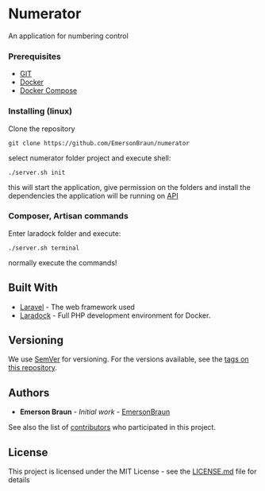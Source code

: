 # Numerator
An application for numbering control

### Prerequisites

* [GIT](https://git-scm.com/)
* [Docker](https://www.docker.com/)
* [Docker Compose](https://github.com/docker/compose)

### Installing (linux)

Clone the repository
```
git clone https://github.com/EmersonBraun/numerator
```
select numerator folder project and execute shell:
```
./server.sh init
```
this will start the application, give permission on the folders and install the dependencies
the application will be running on [API](http://localhost:8002/)  

### Composer, Artisan commands

Enter laradock folder and execute:

```
./server.sh terminal
```
normally execute the commands!

## Built With

* [Laravel](https://laravel.com/) - The web framework used
* [Laradock](https://laradock.io/) - Full PHP development environment for Docker.


## Versioning

We use [SemVer](http://semver.org/) for versioning. For the versions available, see the [tags on this repository](https://github.com/EmersonBraun/numerator/tags). 

## Authors

* **Emerson Braun** - *Initial work* - [EmersonBraun](https://github.com/EmersonBraun)

See also the list of [contributors](https://github.com/EmersonBraun/numerator/contributors) who participated in this project.

## License

This project is licensed under the MIT License - see the [LICENSE.md](LICENSE.md) file for details